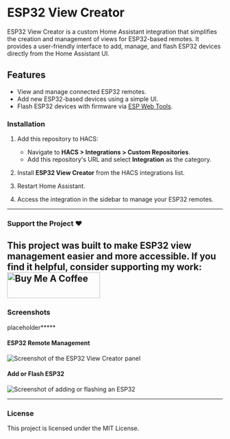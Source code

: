 # ESP32 View Creator

ESP32 View Creator is a custom Home Assistant integration that simplifies the creation and management of views for ESP32-based remotes. It provides a user-friendly interface to add, manage, and flash ESP32 devices directly from the Home Assistant UI.

## Features
- View and manage connected ESP32 remotes.
- Add new ESP32-based devices using a simple UI.
- Flash ESP32 devices with firmware via [ESP Web Tools](https://esphome.github.io/esp-web-tools/).

### Installation

1. Add this repository to HACS:
   - Navigate to **HACS > Integrations > Custom Repositories**.
   - Add this repository's URL and select **Integration** as the category.

2. Install **ESP32 View Creator** from the HACS integrations list.

3. Restart Home Assistant.

4. Access the integration in the sidebar to manage your ESP32 remotes.

---

### Support the Project ❤️

This project was built to make ESP32 view management easier and more accessible. If you find it helpful, consider supporting my work:
<a href="https://www.buymeacoffee.com/TimothyDemaegdt" target="_blank"><img src="https://cdn.buymeacoffee.com/buttons/v2/default-blue.png" alt="Buy Me A Coffee" style="height: 60px !important;width: 217px !important;" ></a>
---

### Screenshots
placeholder*****
#### **ESP32 Remote Management**
![Screenshot of the ESP32 View Creator panel](link-to-screenshot.png)

#### **Add or Flash ESP32**
![Screenshot of adding or flashing an ESP32](link-to-screenshot.png)

---

### License
This project is licensed under the MIT License.